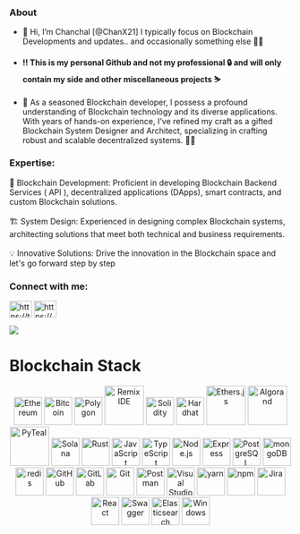                                                                                                                         
 <h3 align="left">About</h3>
                                                                                                                        

- 👋 Hi, I’m Chanchal [@ChanX21] I typically focus on Blockchain Developments and updates.. and occasionally something else 🤷‍♂️
- <h4>‼️ This is my personal Github and not my professional 🔒 and will only contain my side and other miscellaneous projects ⛷️</h4>
- 🚀 As a seasoned Blockchain developer, I possess a profound understanding of Blockchain technology and its diverse applications. With years of hands-on experience, I've refined my craft as a gifted Blockchain System Designer and Architect, specializing in crafting robust and scalable decentralized systems. 🔧💼

<h3 align="left">Expertise:</h3>
<ul style="list-style-type: none; padding-left: 0;">
    <li>🔗 Blockchain Development: Proficient in developing Blockchain Backend Services ( API ), decentralized applications (DApps), smart contracts, and custom Blockchain solutions.</li>
    <br>
    <li>🏗️ System Design: Experienced in designing complex Blockchain systems, architecting solutions that meet both technical and business requirements.</li>
    <br>
    <li>💡 Innovative Solutions: Drive the innovation in the Blockchain space and let's go forward step by step</li>
</ul>




<!---
ChanX21/ChanX21 is a ✨ special ✨ repository because its `README.md` (this file) appears on your GitHub profile.
You can click the Preview link to take a look at your changes.
--->


<h3 align="left">Connect with me:</h3>
<p align="left">
<a href="https://twitter.com/chanchaldelson" target="blank"><img align="center" src="https://raw.githubusercontent.com/rahuldkjain/github-profile-readme-generator/master/src/images/icons/Social/twitter.svg" alt="https://twitter.com/chanchaldelson" height="30" width="40" /></a>
<a href="https://www.linkedin.com/in/chanchaldelson/" target="blank"><img align="center" src="https://raw.githubusercontent.com/rahuldkjain/github-profile-readme-generator/master/src/images/icons/Social/linked-in-alt.svg" alt="https://www.linkedin.com/in/chanchaldelson/" height="30" width="40" /></a>
</p>
<p><a href="https://github.com/antonkomarev/github-profile-views-counter">
    <img src="https://komarev.com/ghpvc/?username=Chanx21&style=for-the-badge">
</a></p>




<h1> Blockchain Stack </h1>

<div align="center">
	<img width="50" src="https://cryptologos.cc/logos/ethereum-eth-logo.png?v=029" alt="Ethereum" title="Ethereum"/>
	<img width="50" src="https://cryptologos.cc/logos/bitcoin-btc-logo.png" alt="Bitcoin" title="Bitcoin"/>
	<img width="50" src="https://cryptologos.cc/logos/polygon-matic-logo.png?v=029" alt="Polygon" title="Polygon"/>
	<img width="70" src="https://dev-to-uploads.s3.amazonaws.com/uploads/articles/nzb9qq93wl5fcfdp39cl.png" alt="Remix IDE" title="Remix IDE"/>
	<img width="50" src="https://www.svgrepo.com/show/374088/solidity.svg" alt="Solidity" title="Solidity"/>
	<img width="50" src="https://seeklogo.com/images/H/hardhat-logo-888739EBB4-seeklogo.com.png" alt="Hardhat" title="Hardhat"/>
	<img width="70" src="https://seeklogo.com/images/E/ethers-logo-D5B86204D8-seeklogo.com.png" alt="Ethers.js" title="Ethers.js"/>
	<img width="70" src="https://branditechture.agency/brand-logos/wp-content/uploads/wpdm-cache/Algorand-ALGO-Icon-900x0.png" alt="Algorand" title="Algorand"/>
	<img width="70" src="https://pypi-camo.freetls.fastly.net/b7b8616fc337abe45619d148410df8aee32b2e7c/68747470733a2f2f6769746875622e636f6d2f616c676f72616e642f70797465616c2f626c6f622f6d61737465722f646f63732f70797465616c2e706e673f7261773d74727565" alt="PyTeal" title="PyTeal"/>
	<img width="50" src="https://upload.wikimedia.org/wikipedia/en/b/b9/Solana_logo.png" alt="Solana" title="Solana"/>
	<img width="50" src="https://rust-lang.org/logos/rust-logo-512x512.png" alt="Rust" title="Rust"/>
	<img width="50" src="https://user-images.githubusercontent.com/25181517/117447155-6a868a00-af3d-11eb-9cfe-245df15c9f3f.png" alt="JavaScript" title="JavaScript"/>
	<img width="50" src="https://user-images.githubusercontent.com/25181517/183890598-19a0ac2d-e88a-4005-a8df-1ee36782fde1.png" alt="TypeScript" title="TypeScript"/>
	<img width="50" src="https://user-images.githubusercontent.com/25181517/183568594-85e280a7-0d7e-4d1a-9028-c8c2209e073c.png" alt="Node.js" title="Node.js"/>
	<img width="50" src="https://user-images.githubusercontent.com/25181517/183859966-a3462d8d-1bc7-4880-b353-e2cbed900ed6.png" alt="Express" title="Express"/>
	<img width="50" src="https://user-images.githubusercontent.com/25181517/117208740-bfb78400-adf5-11eb-97bb-09072b6bedfc.png" alt="PostgreSQL" title="PostgreSQL"/>
	<img width="50" src="https://user-images.githubusercontent.com/25181517/182884177-d48a8579-2cd0-447a-b9a6-ffc7cb02560e.png" alt="mongoDB" title="mongoDB"/>
	<img width="50" src="https://user-images.githubusercontent.com/25181517/182884894-d3fa6ee0-f2b4-4960-9961-64740f533f2a.png" alt="redis" title="redis"/>
	<img width="50" src="https://user-images.githubusercontent.com/25181517/192108374-8da61ba1-99ec-41d7-80b8-fb2f7c0a4948.png" alt="GitHub" title="GitHub"/>
	<img width="50" src="https://user-images.githubusercontent.com/25181517/192108376-c675d39b-90f6-4073-bde6-5a9291644657.png" alt="GitLab" title="GitLab"/>
	<img width="50" src="https://user-images.githubusercontent.com/25181517/192108372-f71d70ac-7ae6-4c0d-8395-51d8870c2ef0.png" alt="Git" title="Git"/>
	<img width="50" src="https://user-images.githubusercontent.com/25181517/192109061-e138ca71-337c-4019-8d42-4792fdaa7128.png" alt="Postman" title="Postman"/>
	<img width="50" src="https://user-images.githubusercontent.com/25181517/192108891-d86b6220-e232-423a-bf5f-90903e6887c3.png" alt="Visual Studio Code" title="Visual Studio Code"/>
	<img width="50" src="https://user-images.githubusercontent.com/25181517/183049794-a3dfaddd-22ee-4ffe-b0b4-549ccd4879f9.png" alt="yarn" title="yarn"/>
	<img width="50" src="https://user-images.githubusercontent.com/25181517/121401671-49102800-c959-11eb-9f6f-74d49a5e1774.png" alt="npm" title="npm"/>
	<img width="50" src="https://user-images.githubusercontent.com/25181517/183912952-83784e94-629d-4c34-a961-ae2ae795b662.png" alt="Jira" title="Jira"/>
	<img width="50" src="https://user-images.githubusercontent.com/25181517/183897015-94a058a6-b86e-4e42-a37f-bf92061753e5.png" alt="React" title="React"/>
	<img width="50" src="https://user-images.githubusercontent.com/25181517/186711335-a3729606-5a78-4496-9a36-06efcc74f800.png" alt="Swagger" title="Swagger"/>
	<img width="50" src="https://user-images.githubusercontent.com/25181517/183569191-f32cdf03-673f-4ae3-809b-3a8b376bb8a2.png" alt="Elasticsearch" title="Elasticsearch"/>
	<img width="50" src="https://user-images.githubusercontent.com/25181517/186884150-05e9ff6d-340e-4802-9533-2c3f02363ee3.png" alt="Windows" title="Windows"/>
</div>
